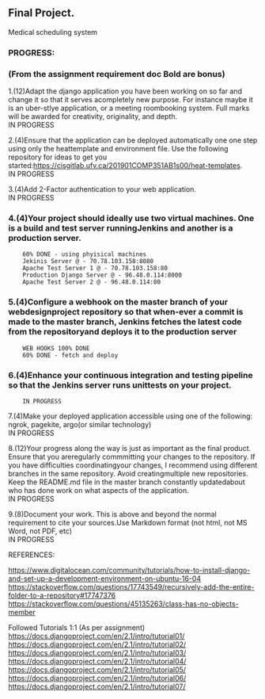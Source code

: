 ﻿## Final Project.  
Medical scheduling system  

### PROGRESS:  

### (From the assignment requirement doc **Bold are bonus**)  

1.(12)Adapt the django application you have been working on so far and change it so that it serves acompletely new purpose. For instance maybe it is an uber-stlye application, or a meeting roombooking system. Full marks will be awarded for creativity, originality, and depth.  
		IN PROGRESS  

2.(4)Ensure that the application can be deployed automatically one one step using only the heattemplate and environment file. Use the following repository for ideas to get you started:https://cisgitlab.ufv.ca/201901COMP351AB1s00/heat-templates.  
		IN PROGRESS  

3.(4)Add 2-Factor authentication to your web application.  
		IN PROGRESS  
	
### 4.(4)Your project should ideally use two virtual machines. One is a build and test server runningJenkins and another is a production server.  
		60% DONE - using phyisical machines  
		Jekinis Server @ - 70.78.103.158:8080  
		Apache Test Server 1 @ - 70.78.103.158:80  
		Production Django Server @ - 96.48.0.114:8000  
		Apache Test Server 2 @ - 96.48.0.114:80  

### 5.(4)Configure a webhook on the master branch of your webdesignproject repository so that when-ever a commit is made to the master branch, Jenkins fetches the latest code from the repositoryand deploys it to the production server  
		WEB HOOKS 100% DONE  
		60% DONE - fetch and deploy  

### 6.(4)Enhance your continuous integration and testing pipeline so that the Jenkins server runs unittests on your project.  
		IN PROGRESS  

7.(4)Make your deployed application accessible using one of the following: ngrok, pagekite, argo(or similar technology)  
		IN PROGRESS  

8.(12)Your progress along the way is just as important as the final product. Ensure that you areregularly commmitting your changes to the repository. If you have difficulties coordinatingyour changes, I recommend using different branches in the same repository. Avoid creatingmultiple new repositories. Keep the README.md file in the master branch constantly updatedabout who has done work on what aspects of the application.  
		IN PROGRESS  

9.(8)Document your work. This is above and beyond the normal requirement to cite your sources.Use Markdown format (not html, not MS Word, not PDF, etc)  
		IN PROGRESS  

REFERENCES:  

https://www.digitalocean.com/community/tutorials/how-to-install-django-and-set-up-a-development-environment-on-ubuntu-16-04
https://stackoverflow.com/questions/17743549/recursively-add-the-entire-folder-to-a-repository#17747376
https://stackoverflow.com/questions/45135263/class-has-no-objects-member

Followed Tutorials 1:1 (As per assignment)
https://docs.djangoproject.com/en/2.1/intro/tutorial01/
https://docs.djangoproject.com/en/2.1/intro/tutorial02/
https://docs.djangoproject.com/en/2.1/intro/tutorial03/
https://docs.djangoproject.com/en/2.1/intro/tutorial04/
https://docs.djangoproject.com/en/2.1/intro/tutorial05/
https://docs.djangoproject.com/en/2.1/intro/tutorial06/
https://docs.djangoproject.com/en/2.1/intro/tutorial07/ 
